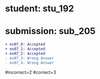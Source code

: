 # student: stu_192
# submission: sub_205

```diff
+ ex07_0: Accepted
+ ex07_1: Accepted
+ ex07_2: Accepted
- ex07_3: Wrong Answer
- ex07_4: Wrong Answer
```
#incorrect=2
#correct=3
